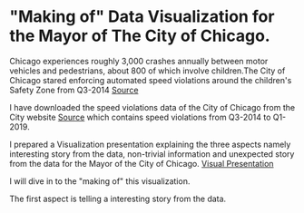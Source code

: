 # "Making of" Data Visualization for the Mayor of The City of Chicago.

Chicago experiences roughly 3,000 crashes annually between motor vehicles and pedestrians, about 800 of which involve children.The City of Chicago stared enforcing automated speed violations around the children's Safety Zone from Q3-2014 [Source](https://www.chicago.gov/city/en/depts/cdot/supp_info/children_s_safetyzoneporgramautomaticspeedenforcement.html)

I have downloaded the speed violations data of the City of Chicago from the City website [Source](https://data.cityofchicago.org/Transportation/Speed-Camera-Violations/hhkd-xvj4) which contains speed violations from Q3-2014 to Q1-2019.

I prepared a Visualization presentation explaining the three aspects namely interesting story from the data, non-trivial information and unexpected story from the data for the Mayor of the City of Chicago. [Visual Presentation](https://public.tableau.com/profile/srinivasan.vasudevan#!/vizhome/InduvidualProject-ThreeAspects/ThreeAspects)

I will dive in to the "making of" this visualization.

The first aspect is telling a interesting story from the data.

